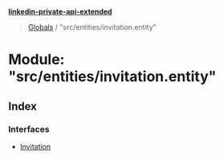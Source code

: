 **[linkedin-private-api-extended](../README.md)**

> [Globals](../globals.md) / "src/entities/invitation.entity"

# Module: "src/entities/invitation.entity"

## Index

### Interfaces

* [Invitation](../interfaces/_src_entities_invitation_entity_.invitation.md)
